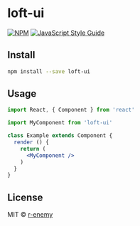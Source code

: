 # loft-ui

> 

[![NPM](https://img.shields.io/npm/v/loft-ui.svg)](https://www.npmjs.com/package/loft-ui) [![JavaScript Style Guide](https://img.shields.io/badge/code_style-standard-brightgreen.svg)](https://standardjs.com)

## Install

```bash
npm install --save loft-ui
```

## Usage

```jsx
import React, { Component } from 'react'

import MyComponent from 'loft-ui'

class Example extends Component {
  render () {
    return (
      <MyComponent />
    )
  }
}
```

## License

MIT © [r-enemy](https://github.com/r-enemy)
